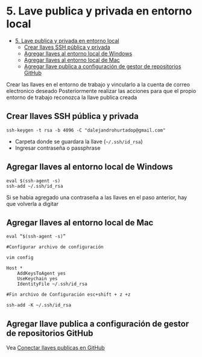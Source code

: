 # 5. Lave publica y privada en entorno local

- [5. Lave publica y privada en entorno local](#5-lave-publica-y-privada-en-entorno-local)
  - [Crear llaves SSH pública y privada](#crear-llaves-ssh-pública-y-privada)
  - [Agregar llaves al entorno local de Windows](#agregar-llaves-al-entorno-local-de-windows)
  - [Agregar llaves al entorno local de Mac](#agregar-llaves-al-entorno-local-de-mac)
  - [Agregar llave publica a configuración de gestor de repositorios GitHub](#agregar-llave-publica-a-configuración-de-gestor-de-repositorios-github)

Crear las llaves en el entorno de trabajo y vincularlo a la cuenta de correo electronico deseado Posteriormente realizar las acciones para que el propio entorno de trabajo reconozca la llave publica creada


## Crear llaves SSH pública y privada

    ssh-keygen -t rsa -b 4096 -C "dalejandrohurtadop@gmail.com"

* Carpeta donde se guardara la llave (`~/.ssh/id_rsa`)
* Ingresar contraseña o passphrase


## Agregar llaves al entorno local de Windows

    eval $(ssh-agent -s)
    ssh-add ~/.ssh/id_rsa

Si se habia agregado una contraseña a las llaves en el paso anterior, hay que volverla a digitar


## Agregar llaves al entorno local de Mac

    eval “$(ssh-agent -s)”

    #Configurar archivo de configuración

    vim config

    Host *
        AddKeysToAgent yes
        UseKeychain yes
        IdentityFile ~/.ssh/id_rsa
        
    #Fin archivo de Configuración esc+shift + z +z

    ssh-add -K ~/.ssh/id_rsa


## Agregar llave publica a configuración de gestor de repositorios GitHub


Vea [Conectar llaves publicas en GitHub](https://platzi.com/tutoriales/1557-git-github/4067-configurar-llaves-ssh-en-git-y-github/)


